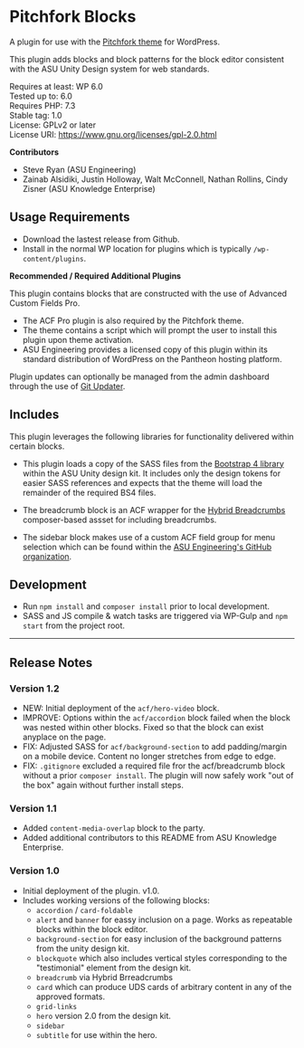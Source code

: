 # Pitchfork Blocks

A plugin for use with the [Pitchfork theme](https://github.com/asuengineering/pitchfork) for WordPress. 

This plugin adds blocks and block patterns for the block editor consistent with the ASU Unity Design system for web standards. 

Requires at least: WP 6.0  
Tested up to: 6.0  
Requires PHP: 7.3  
Stable tag: 1.0  
License: GPLv2 or later  
License URI: https://www.gnu.org/licenses/gpl-2.0.html  

**Contributors**

- Steve Ryan (ASU Engineering)
- Zainab Alsidiki, Justin Holloway, Walt McConnell, Nathan Rollins, Cindy Zisner (ASU Knowledge Enterprise)

## Usage Requirements

- Download the lastest release from Github.
- Install in the normal WP location for plugins which is typically `/wp-content/plugins`.

**Recommended / Required Additional Plugins**

This plugin contains blocks that are constructed with the use of Advanced Custom Fields Pro. 
- The ACF Pro plugin is also required by the Pitchfork theme.
- The theme contains a script which will prompt the user to install this plugin upon theme activation.
- ASU Engineering provides a licensed copy of this plugin within its standard distribution of WordPress on the Pantheon hosting platform.

Plugin updates can optionally be managed from the admin dashboard through the use of [Git Updater](https://git-updater.com/). 


## Includes

This plugin leverages the following libraries for functionality delivered within certain blocks.

- This plugin loads a copy of the SASS files from the [Bootstrap 4 library](https://github.com/ASU/asu-unity-stack/tree/dev/packages/bootstrap4-theme) within the ASU Unity design kit. It includes only the design tokens for easier SASS references and expects that the theme will load the remainder of the required BS4 files.  

- The breadcrumb block is an ACF wrapper for the [Hybrid Breadcrumbs](https://github.com/themehybrid/hybrid-breadcrumbs) composer-based assset for including breadcrumbs.

- The sidebar block makes use of a custom ACF field group for menu selection which can be found within the [ASU Engineering's GitHub organization](https://github.com/asuengineering/ACF-Menu-Select). 

## Development

- Run `npm install` and `composer install` prior to local development.
- SASS and JS compile & watch tasks are triggered via WP-Gulp and `npm start` from the project root.

<hr>

## Release Notes

### Version 1.2
- NEW: Initial deployment of the `acf/hero-video` block. 
- IMPROVE: Options within the `acf/accordion` block failed when the block was nested within other blocks. Fixed so that the block can exist anyplace on the page.
- FIX: Adjusted SASS for `acf/background-section` to add padding/margin on a mobile device. Content no longer stretches from edge to edge. 
- FIX: `.gitignore` excluded a required file fror the acf/breadcrumb block without a prior `composer install`. The plugin will now safely work "out of the box" again without further install steps.

### Version 1.1

- Added `content-media-overlap` block to the party. 
- Added additional contributors to this README from ASU Knowledge Enterprise.

### Version 1.0

- Initial deployment of the plugin. v1.0.
- Includes working versions of the following blocks:
  - `accordion` / `card-foldable` 
  - `alert` and `banner` for eassy inclusion on a page. Works as repeatable blocks within the block editor.
  - `background-section` for easy inclusion of the background patterns from the unity design kit.
  - `blockquote` which also includes vertical styles corresponding to the "testimonial" element from the design kit.
  - `breadcrumb` via Hybrid Brreadcrumbs
  - `card` which can produce UDS cards of arbitrary content in any of the approved formats.
  - `grid-links` 
  - `hero` version 2.0 from the design kit. 
  - `sidebar` 
  - `subtitle` for use within the hero. 
